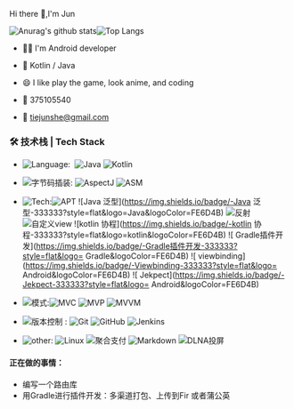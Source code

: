 Hi there 👋,I'm Jun


![Anurag's github stats](https://github-readme-stats.vercel.app/api?username=shetiejun&theme=vue-dark)![Top Langs](https://github-readme-stats.vercel.app/api/top-langs/?username=shetiejun&layout=compact&theme=vue-dark)

- 🙋‍♂️ I'm Android developer

- 🤹  Kotlin / Java
- 😄  I like play the game, look anime, and coding
-  :penguin:  375105540 
-  :email: tiejunshe@gmail.com

### 🛠 技术栈 | Tech Stack

- ![Language](https://img.shields.io/badge/-Language-333333?style=flat&logo=Language&logoColor=007396):&#160; ![Java](https://img.shields.io/badge/-Java-333333?style=flat&logo=Java&logoColor=FE6D4B)  ![Kotlin](https://img.shields.io/badge/-Kotlin-333333?style=flat&logo=Kotlin&logoColor=a3e496)
- ![字节码插装](https://img.shields.io/badge/-byte-333333?style=flat&logo=byte&logoColor=FE6D4B): ![AspectJ](https://img.shields.io/badge/-AspectJ-333333?style=flat&logo=AspectJ&logoColor=FE6D4B)  ![ASM](https://img.shields.io/badge/-ASM-333333?style=flat&logo=ASM&logoColor=FE6D4B)
- ![Tech](https://img.shields.io/badge/-technology-333333?style=flat&logo=fire&logoColor=007396):![APT](https://img.shields.io/badge/-APT-333333?style=flat&logo=APT&logoColor=FE6D4B)  ![Java 泛型](https://img.shields.io/badge/-Java 泛型-333333?style=flat&logo=Java&logoColor=FE6D4B)   ![反射](https://img.shields.io/badge/-reflect-333333?style=flat&logo=reflect&logoColor=FE6D4B)   ![自定义view](https://img.shields.io/badge/-自定义view-333333?style=flat&logo=view&logoColor=FE6D4B)    ![kotlin  协程](https://img.shields.io/badge/-kotlin  协程-333333?style=flat&logo=kotlin&logoColor=FE6D4B)    ![ Gradle插件开发](https://img.shields.io/badge/-Gradle插件开发-333333?style=flat&logo= Gradle&logoColor=FE6D4B)  ![ viewbinding](https://img.shields.io/badge/-Viewbinding-333333?style=flat&logo= Android&logoColor=FE6D4B)   ![ Jekpect](https://img.shields.io/badge/-Jekpect-333333?style=flat&logo= Android&logoColor=FE6D4B) 
- ![模式](https://img.shields.io/badge/-模式-333333?style=flat&logo=fire&logoColor=007396):![MVC](https://img.shields.io/badge/-MVC-333333?style=flat&logo=frame&logoColor=5A9AEF)  ![MVP](https://img.shields.io/badge/-MVP-333333?style=flat&logo=frame&logoColor=5A9AEF)   ![MVVM](https://img.shields.io/badge/-MVVM-333333?style=flat&logo=frame&logoColor=5A9AEF) 
- ![版本控制](https://img.shields.io/badge/-版本控制-333333?style=flat&logo=fire&logoColor=007396) : ![Git](https://img.shields.io/badge/-Git-333333?style=flat&logo=git)   ![GitHub](https://img.shields.io/badge/-GitHub-333333?style=flat&logo=github)     ![Jenkins](https://img.shields.io/badge/-Jenkins-333333?style=flat&logo=Jenkins)  

- ![other](https://img.shields.io/badge/-other-333333?style=flat&logo=fire&logoColor=007396):  ![Linux](https://img.shields.io/badge/-Linux-333333?style=flat&logo=Linux&logoColor=FCC624)   ![聚合支付](https://img.shields.io/badge/-聚合支付-333333?style=flat&logo=payoneer&logoColor=FF4800)   ![Markdown](https://img.shields.io/badge/-Markdown-333333?style=flat&logo=markdown)   ![DLNA投屏](https://img.shields.io/badge/-DLNA投屏-333333?style=flat&logo=DLNA)

#### 正在做的事情：

- 编写一个路由库
- 用Gradle进行插件开发：多渠道打包、上传到Fir 或者蒲公英






